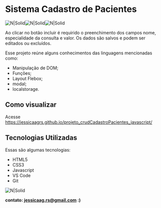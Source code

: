 # Sistema Cadastro de Pacientes

![N|Solid](https://img.icons8.com/color/48/000000/javascript--v1.png)![N|Solid](https://img.icons8.com/color/48/000000/html-5--v1.png)![N|Solid](https://img.icons8.com/external-flaticons-lineal-color-flat-icons/48/000000/external-css-mobile-app-development-flaticons-lineal-color-flat-icons.png)


Ao clicar no botão incluir é requirido o preenchimento dos campos nome, especialidade da consulta e valor. Os dados são salvos e podem ser editados ou excluídos.

Esse projeto reúne alguns conhecimentos das linguagens mencionadas como:

- Manipulação de DOM;
- Funções;
- Layout Flebox;
- modal;
- localstorage.


## Como visualizar

Acesse https://jessicaagrs.github.io/projeto_crudCadastroPacientes_javascript/

## Tecnologias Utilizadas

Essas são algumas tecnologias:

- HTML5
- CSS3
- Javascript
- VS Code
- Git

![N|Solid](https://media.giphy.com/media/v1.Y2lkPTc5MGI3NjExNmIwNzQ3OWExNzlkNWEyOGIyNTMzMjE4MmFmYjQ4NjE3YTQ2ZTNjYyZjdD1n/MFyq3p60jZC44MZ1X0/giphy.gif)



**contato: jessicaag.rs@gmail.com :)**
